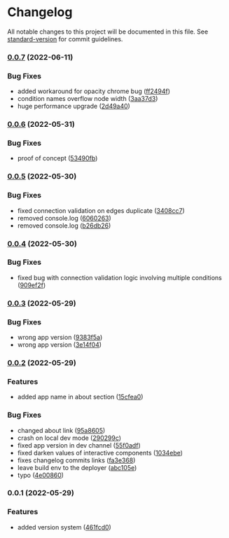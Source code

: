 # Changelog

All notable changes to this project will be documented in this file. See [standard-version](https://github.com/conventional-changelog/standard-version) for commit guidelines.

### [0.0.7](https://github.com/kinark/tony/compare/v0.0.6...v0.0.7) (2022-06-11)


### Bug Fixes

* added workaround for opacity chrome bug ([ff2494f](https://github.com/kinark/tony/commits/ff2494fd2ec669c8dc36113f66ce8316f784dc23))
* condition names overflow node width ([3aa37d3](https://github.com/kinark/tony/commits/3aa37d3987fc3538fbd43c1e4e8bfdf5f3e27e31))
* huge performance upgrade ([2d49a40](https://github.com/kinark/tony/commits/2d49a40ca55ad65e1d2a2c6801c931534922de2e))

### [0.0.6](https://github.com/kinark/tony/compare/v0.0.5...v0.0.6) (2022-05-31)


### Bug Fixes

* proof of concept ([53490fb](https://github.com/kinark/tony/commits/53490fb077d01ab27788347442a9d0a3ab9b2241))

### [0.0.5](https://github.com/kinark/tony/compare/v0.0.4...v0.0.5) (2022-05-30)


### Bug Fixes

* fixed connection validation on edges duplicate ([3408cc7](https://github.com/kinark/tony/commits/3408cc7d46b0366db83f1aa792f7bf75a2141240))
* removed console.log ([6060263](https://github.com/kinark/tony/commits/6060263ee11374ca9d10df83d44343c1004a1f9b))
* removed console.log ([b26db26](https://github.com/kinark/tony/commits/b26db262873296372192349767e67bdc5ff4c399))

### [0.0.4](https://github.com/kinark/tony/compare/v0.0.3...v0.0.4) (2022-05-30)


### Bug Fixes

* fixed bug with connection validation logic involving multiple conditions ([909ef2f](https://github.com/kinark/tony/commits/909ef2f1fb463a71eaf223f631261d63a184a12b))

### [0.0.3](https://github.com/kinark/tony/compare/v0.0.2...v0.0.3) (2022-05-29)


### Bug Fixes

* wrong app version ([9383f5a](https://github.com/kinark/tony/commits/9383f5a61268b8196cf381b846b3bf0897c2540d))
* wrong app version ([3e14f04](https://github.com/kinark/tony/commits/3e14f045c44f9d81487862ca1cd1316d72a4b634))

### [0.0.2](https://github.com/kinark/tony/compare/v0.0.1...v0.0.2) (2022-05-29)


### Features

* added app name in about section ([15cfea0](https://github.com/kinark/tony/commits/15cfea04d62cef7c154c8827176d70be9e8aebd3))


### Bug Fixes

* changed about link ([95a8605](https://github.com/kinark/tony/commits/95a8605def57831204e0bb901994832c17e4352a))
* crash on local dev mode ([290299c](https://github.com/kinark/tony/commits/290299ce2a8f558d02350bdaee34a1aa75a3921e))
* fixed app version in dev channel ([55f0adf](https://github.com/kinark/tony/commits/55f0adfc3b129beeb9b9fd4cb6f7f9016ed5ab9d))
* fixed darken values of interactive components ([1034ebe](https://github.com/kinark/tony/commits/1034ebe3cdb8e2c041685ddca01ef3a434cdcd01))
* fixes changelog commits links ([fa3e368](https://github.com/kinark/tony/commits/fa3e3688c4fbd5c3b1aa4a6257b7388bde243fe0))
* leave build env to the deployer ([abc105e](https://github.com/kinark/tony/commits/abc105e03c4a2f735a5d57de0216e56c7aaaedb2))
* typo ([4e00860](https://github.com/kinark/tony/commits/4e00860018c55d7d4ddcef904dfc6a2626b91922))

### 0.0.1 (2022-05-29)


### Features

* added version system ([461fcd0](https://github.com/kinark/tony/commits/461fcd0fdc0eb7a8a1c0582e1710bb3436904a55))
